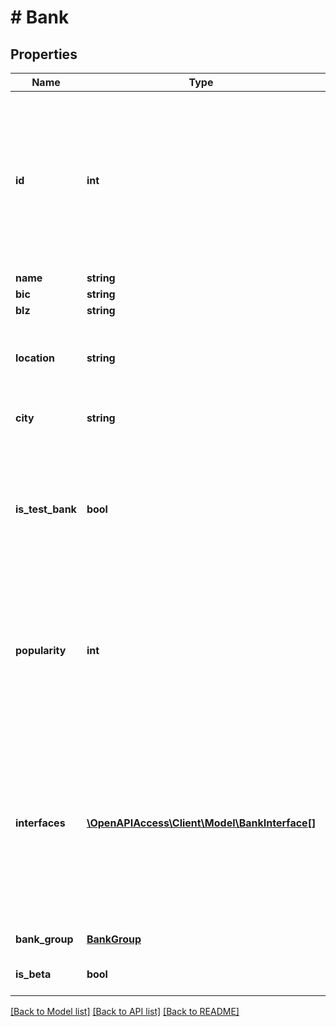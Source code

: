 # # Bank

## Properties

Name | Type | Description | Notes
------------ | ------------- | ------------- | -------------
**id** | **int** | Bank identifier.&lt;br/&gt;&lt;br/&gt;NOTE: Do NOT assume that the identifiers of banks are the same across different finAPI environments. In fact, the identifiers may change whenever a new finAPI version is released, even within the same environment. The identifiers are meant to be used for references within the finAPI services only, but not for hard-coding them in your application. If you need to hard-code the usage of a certain bank within your application, please instead refer to the BLZ. |
**name** | **string** | Name of bank |
**bic** | **string** | BIC of bank |
**blz** | **string** | BLZ of bank |
**location** | **string** | Bank location (two-letter country code; ISO 3166 ALPHA-2). Note that when this field is not set, it means that this bank depicts an international institute which is not bound to any specific country. |
**city** | **string** | City that this bank is located in. Note that this field may not be set for some banks. |
**is_test_bank** | **bool** | If true, then this bank does not depict a real bank, but rather a testing endpoint provided by a bank or by finAPI. You probably want to regard these banks only during the development of your application, but not in production. You can filter out these banks in production by making sure that the &#39;isTestBank&#39; parameter is always set to &#39;false&#39; whenever your application is calling the &#39;Get and search all banks&#39; service. |
**popularity** | **int** | Popularity of this bank with your users (mandator-wide, i.e. across all of your clients). The value equals the number of bank connections that are currently imported for this bank across all of your users (which means it is a constantly adjusting value). You can use this field for statistical evaluation, and also for ordering bank search results (see service &#39;Get and search all banks&#39;). |
**interfaces** | [**\OpenAPIAccess\Client\Model\BankInterface[]**](BankInterface.md) | &lt;strong&gt;Type:&lt;/strong&gt; BankInterface&lt;br/&gt; Set of interfaces that finAPI can use to connect to the bank. Note that this set will be empty for non-supported banks. Note also that the WEB_SCRAPER interface might be disabled for your client (see GET /clientConfiguration). When this is the case, then finAPI will not use the web scraper for data download, and if the web scraper is the only supported interface of this bank, then finAPI will not allow to download any data for this bank at all (for details, see POST /bankConnections/import and POST /bankConnections/update). |
**bank_group** | [**BankGroup**](BankGroup.md) | &lt;strong&gt;Type:&lt;/strong&gt; BankGroup&lt;br/&gt; Bank group |
**is_beta** | **bool** | Whether this bank is in beta phase. For more details, please refer to the field ClientConfiguration.betaBanksEnabled. |

[[Back to Model list]](../../README.md#models) [[Back to API list]](../../README.md#endpoints) [[Back to README]](../../README.md)
